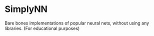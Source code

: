 # SimplyNN
Bare bones implementations of popular neural nets, without using any libraries. (For educational purposes)
